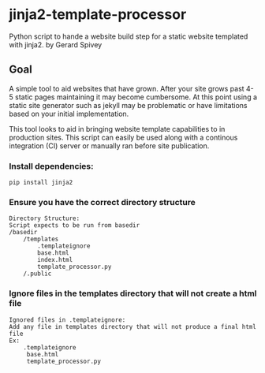# jinja2-template-processor

Python script to hande a website build step for a static website templated with jinja2.
by Gerard Spivey

## Goal

A simple tool to aid websites that have grown.
After your site grows past 4-5 static pages maintaining it may become cumbersome.
At this point using a static site generator such as jekyll may be problematic or have limitations
based on your initial implementation.

This tool looks to aid in bringing website template capabilities to in production sites.
This script can easily be used along with a continous integration (CI) server or manually ran
before site publication.

### Install dependencies:

```
pip install jinja2
```

### Ensure you have the correct directory structure

```
Directory Structure:
Script expects to be run from basedir
/basedir
    /templates
        .templateignore
        base.html
        index.html
        template_processor.py
    /.public
```

### Ignore files in the templates directory that will not create a html file
```
Ignored files in .templateignore:
Add any file in templates directory that will not produce a final html file
Ex:
    .templateignore
     base.html
     template_processor.py
```
